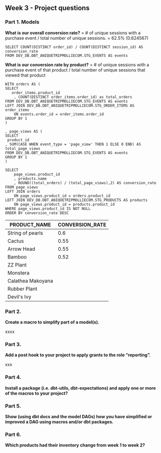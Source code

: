 ## Week 3 - Project questions

### Part 1. Models
**What is our overall conversion rate?**
= # of unique sessions with a purchase event / total number of unique sessions.
= 62.5% (0.624567)

```
SELECT COUNT(DISTINCT order_id) / COUNT(DISTINCT session_id) AS conversion_rate
FROM DEV_DB.DBT_ANIQUETRIPMOLLIECOM.STG_EVENTS AS events

```
**What is our conversion rate by product?**
=  # of unique sessions with a purchase event of that product / total number of unique sessions that viewed that product

```
WITH orders AS (
SELECT 
   order_items.product_id
    , COUNT(DISTINCT order_items.order_id) as total_orders
FROM DEV_DB.DBT_ANIQUETRIPMOLLIECOM.STG_EVENTS AS events
LEFT JOIN DEV_DB.DBT_ANIQUETRIPMOLLIECOM.STG_ORDER_ITEMS AS order_items
    ON events.order_id = order_items.order_id
GROUP BY 1
)

, page_views AS (
SELECT 
 product_id
, SUM(CASE WHEN event_type = 'page_view' THEN 1 ELSE 0 END) AS total_page_views
FROM DEV_DB.DBT_ANIQUETRIPMOLLIECOM.STG_EVENTS AS events
GROUP BY 1
)

SELECT 
    page_views.product_id
    , products.name
    , ROUND((total_orders) / (total_page_views),2) AS conversion_rate 
FROM page_views
LEFT JOIN orders 
    ON page_views.product_id = orders.product_id 
LEFT JOIN DEV_DB.DBT_ANIQUETRIPMOLLIECOM.STG_PRODUCTS AS products
    ON page_views.product_id = products.product_id
WHERE page_views.product_id IS NOT NULL
ORDER BY conversion_rate DESC
```

| PRODUCT_NAME | CONVERSION_RATE
| --- | ---|
|String of pearls| 0.6
|Cactus|  0.55
|Arrow Head| 0.55
|Bamboo| 0.52
|ZZ Plant| 
|Monstera| 
|Calathea Makoyana| 
|Rubber Plant| 
|Devil's Ivy| 


### Part 2. 

**Create a macro to simplify part of a model(s).**

xxxx

### Part 3.
**Add a post hook to your project to apply grants to the role “reporting”.**

xxx

### Part 4. 
**Install a package (i.e. dbt-utils, dbt-expectations) and apply one or more of the macros to your project?**

### Part 5. 
**Show (using dbt docs and the model DAGs) how you have simplified or improved a DAG using macros and/or dbt packages.**

### Part 6.
**Which products had their inventory change from week 1 to week 2?**